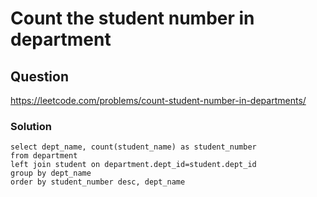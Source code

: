# Count the student number in department
## Question
https://leetcode.com/problems/count-student-number-in-departments/
### Solution
```
select dept_name, count(student_name) as student_number
from department
left join student on department.dept_id=student.dept_id
group by dept_name
order by student_number desc, dept_name
```
